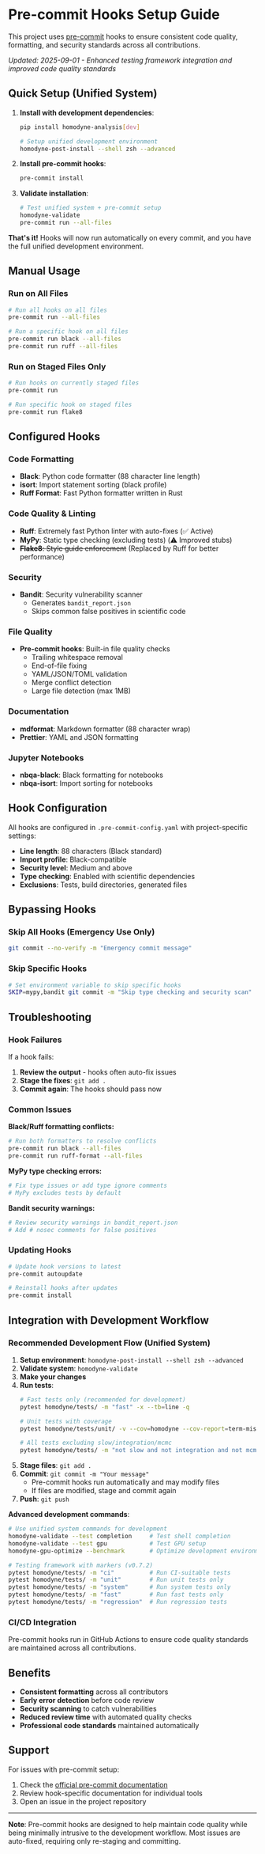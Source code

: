 # Pre-commit Hooks Setup Guide

This project uses [pre-commit](https://pre-commit.com/) hooks to ensure consistent code
quality, formatting, and security standards across all contributions.

*Updated: 2025-09-01 - Enhanced testing framework integration and improved code quality
standards*

## Quick Setup (Unified System)

1. **Install with development dependencies**:

   ```bash
   pip install homodyne-analysis[dev]

   # Setup unified development environment
   homodyne-post-install --shell zsh --advanced
   ```

1. **Install pre-commit hooks**:

   ```bash
   pre-commit install
   ```

1. **Validate installation**:

   ```bash
   # Test unified system + pre-commit setup
   homodyne-validate
   pre-commit run --all-files
   ```

**That's it!** Hooks will now run automatically on every commit, and you have the full
unified development environment.

## Manual Usage

### Run on All Files

```bash
# Run all hooks on all files
pre-commit run --all-files

# Run a specific hook on all files
pre-commit run black --all-files
pre-commit run ruff --all-files
```

### Run on Staged Files Only

```bash
# Run hooks on currently staged files
pre-commit run

# Run specific hook on staged files
pre-commit run flake8
```

## Configured Hooks

### Code Formatting

- **Black**: Python code formatter (88 character line length)
- **isort**: Import statement sorting (black profile)
- **Ruff Format**: Fast Python formatter written in Rust

### Code Quality & Linting

- **Ruff**: Extremely fast Python linter with auto-fixes (✅ Active)
- **MyPy**: Static type checking (excluding tests) (⚠️ Improved stubs)
- ~~**Flake8**: Style guide enforcement~~ (Replaced by Ruff for better performance)

### Security

- **Bandit**: Security vulnerability scanner
  - Generates `bandit_report.json`
  - Skips common false positives in scientific code

### File Quality

- **Pre-commit hooks**: Built-in file quality checks
  - Trailing whitespace removal
  - End-of-file fixing
  - YAML/JSON/TOML validation
  - Merge conflict detection
  - Large file detection (max 1MB)

### Documentation

- **mdformat**: Markdown formatter (88 character wrap)
- **Prettier**: YAML and JSON formatting

### Jupyter Notebooks

- **nbqa-black**: Black formatting for notebooks
- **nbqa-isort**: Import sorting for notebooks

## Hook Configuration

All hooks are configured in `.pre-commit-config.yaml` with project-specific settings:

- **Line length**: 88 characters (Black standard)
- **Import profile**: Black-compatible
- **Security level**: Medium and above
- **Type checking**: Enabled with scientific dependencies
- **Exclusions**: Tests, build directories, generated files

## Bypassing Hooks

### Skip All Hooks (Emergency Use Only)

```bash
git commit --no-verify -m "Emergency commit message"
```

### Skip Specific Hooks

```bash
# Set environment variable to skip specific hooks
SKIP=mypy,bandit git commit -m "Skip type checking and security scan"
```

## Troubleshooting

### Hook Failures

If a hook fails:

1. **Review the output** - hooks often auto-fix issues
1. **Stage the fixes**: `git add .`
1. **Commit again**: The hooks should pass now

### Common Issues

**Black/Ruff formatting conflicts:**

```bash
# Run both formatters to resolve conflicts
pre-commit run black --all-files
pre-commit run ruff-format --all-files
```

**MyPy type checking errors:**

```bash
# Fix type issues or add type ignore comments
# MyPy excludes tests by default
```

**Bandit security warnings:**

```bash
# Review security warnings in bandit_report.json
# Add # nosec comments for false positives
```

### Updating Hooks

```bash
# Update hook versions to latest
pre-commit autoupdate

# Reinstall hooks after updates
pre-commit install
```

## Integration with Development Workflow

### Recommended Development Flow (Unified System)

1. **Setup environment**: `homodyne-post-install --shell zsh --advanced`
1. **Validate system**: `homodyne-validate`
1. **Make your changes**
1. **Run tests**:
   ```bash
   # Fast tests only (recommended for development)
   pytest homodyne/tests/ -m "fast" -x --tb=line -q

   # Unit tests with coverage
   pytest homodyne/tests/unit/ -v --cov=homodyne --cov-report=term-missing

   # All tests excluding slow/integration/mcmc
   pytest homodyne/tests/ -m "not slow and not integration and not mcmc" -x --tb=line -q
   ```
1. **Stage files**: `git add .`
1. **Commit**: `git commit -m "Your message"`
   - Pre-commit hooks run automatically and may modify files
   - If files are modified, stage and commit again
1. **Push**: `git push`

**Advanced development commands**:

```bash
# Use unified system commands for development
homodyne-validate --test completion     # Test shell completion
homodyne-validate --test gpu            # Test GPU setup
homodyne-gpu-optimize --benchmark       # Optimize development environment

# Testing framework with markers (v0.7.2)
pytest homodyne/tests/ -m "ci"          # Run CI-suitable tests
pytest homodyne/tests/ -m "unit"        # Run unit tests only
pytest homodyne/tests/ -m "system"      # Run system tests only
pytest homodyne/tests/ -m "fast"        # Run fast tests only
pytest homodyne/tests/ -m "regression"  # Run regression tests
```

### CI/CD Integration

Pre-commit hooks run in GitHub Actions to ensure code quality standards are maintained
across all contributions.

## Benefits

- **Consistent formatting** across all contributors
- **Early error detection** before code review
- **Security scanning** to catch vulnerabilities
- **Reduced review time** with automated quality checks
- **Professional code standards** maintained automatically

## Support

For issues with pre-commit setup:

1. Check the [official pre-commit documentation](https://pre-commit.com/)
1. Review hook-specific documentation for individual tools
1. Open an issue in the project repository

______________________________________________________________________

**Note**: Pre-commit hooks are designed to help maintain code quality while being
minimally intrusive to the development workflow. Most issues are auto-fixed, requiring
only re-staging and committing.
